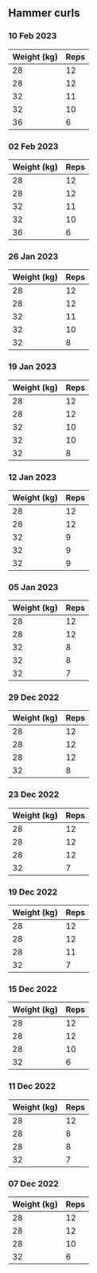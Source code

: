 ## Hammer curls

### 10 Feb 2023

| Weight (kg) | Reps |
| ----------- | ---- |
| 28 | 12 |
| 28 | 12 |
| 32 | 11 |
| 32 | 10 |
| 36 | 6 |

### 02 Feb 2023

| Weight (kg) | Reps |
| ----------- | ---- |
| 28 | 12 |
| 28 | 12 |
| 32 | 11 |
| 32 | 10 |
| 36 | 6 |

### 26 Jan 2023

| Weight (kg) | Reps |
| ----------- | ---- |
| 28 | 12 |
| 28 | 12 |
| 32 | 11 |
| 32 | 10 |
| 32 | 8 |

### 19 Jan 2023

| Weight (kg) | Reps |
| ----------- | ---- |
| 28 | 12 |
| 28 | 12 |
| 32 | 10 |
| 32 | 10 |
| 32 | 8 |

### 12 Jan 2023

| Weight (kg) | Reps |
| ----------- | ---- |
| 28 | 12 |
| 28 | 12 |
| 32 | 9 |
| 32 | 9 |
| 32 | 9 |

### 05 Jan 2023

| Weight (kg) | Reps |
| ----------- | ---- |
| 28 | 12 |
| 28 | 12 |
| 32 | 8 |
| 32 | 8 |
| 32 | 7 |

### 29 Dec 2022

| Weight (kg) | Reps |
| ----------- | ---- |
| 28 | 12 |
| 28 | 12 |
| 28 | 12 |
| 32 | 8 |

### 23 Dec 2022

| Weight (kg) | Reps |
| ----------- | ---- |
| 28 | 12 |
| 28 | 12 |
| 28 | 12 |
| 32 | 7 |

### 19 Dec 2022

| Weight (kg) | Reps |
| ----------- | ---- |
| 28 | 12 |
| 28 | 12 |
| 28 | 11 |
| 32 | 7 |

### 15 Dec 2022

| Weight (kg) | Reps |
| ----------- | ---- |
| 28 | 12 |
| 28 | 12 |
| 28 | 10 |
| 32 | 6 |

### 11 Dec 2022

| Weight (kg) | Reps |
| ----------- | ---- |
| 28 | 12 |
| 28 | 8 |
| 28 | 8 |
| 32 | 7 |

### 07 Dec 2022

| Weight (kg) | Reps |
| ----------- | ---- |
| 28 | 12 |
| 28 | 12 |
| 28 | 10 |
| 32 | 6 |